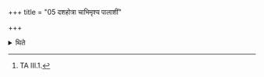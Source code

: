 +++
title = "05 दशहोत्रा चाभिमृश्य पालाशीं"

+++

<details><summary>थिते</summary>

5. And having touched (the Agnihotra-ladle) also with the Daśahotr̥-formula,[^1] holding a one-span long fuel-stick of Palāśa-wood upon the Gārhapatya, he carries it near the flame (in the fire).  

[^1]: TA III.1.  

[^2]: Cf. MS I.8.4; KS VI.4.
</details>
